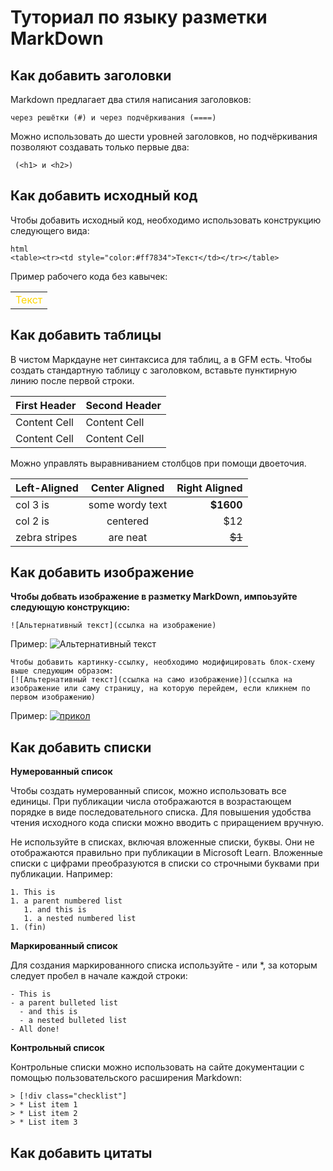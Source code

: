 # Туториал по языку разметки MarkDown

## Как добавить заголовки

Markdown предлагает два стиля написания заголовков: 
```
через решётки (#) и через подчёркивания (====)
```

Можно использовать до шести уровней заголовков, но подчёркивания позволяют создавать только первые два:
```
 (<h1> и <h2>)
```

## Как добавить исходный код

Чтобы добавить исходный код, необходимо использовать конструкцию следующего вида:
```
html
<table><tr><td style="color:#ff7834">Текст</td></tr></table>
```

Пример рабочего кода без кавычек:
<table><tr><td style="color:#FFD700">Текст</td></tr></table>


## Как добавить таблицы

В чистом Маркдауне нет синтаксиса для таблиц, а в GFM
есть. Чтобы создать стандартную таблицу с заголовком, вставьте пунктирную линию после первой строки.

First Header | Second Header
-------------| -------------
Content Cell | Content Cell
Content Cell | Content Cell


Можно управлять выравниванием столбцов при помощи
двоеточия.

| Left-Aligned | Center Aligned | Right Aligned |
|:-------------|:--------------:| -------------:|
| col 3 is | some wordy text | **$1600** |
| col 2 is | centered | $12 |
| zebra stripes | are neat | ~~$1~~ |

## Как добавить изображение

**Чтобы добвать изображение в разметку MarkDown, импоьзуйте следующую конструкцию:** 
```
![Альтернативный текст](ссылка на изображение)
```

Пример:
![Альтернативный текст](https://upload.wikimedia.org/wikipedia/commons/8/80/140-P1020281_-_Flickr_-_Laurie_Nature_Bee.jpg)

```
Чтобы добавить картинку-ссылку, необходимо модифицировать блок-схему выше следующим образом:
[![Альтернативный текст](ссылка на само изображение)](ссылка на изображение или саму страницу, на которую перейдем, если кликнем по первом изображению)
```

Пример:
[![прикол](https://uprostim.com/wp-content/uploads/2021/03/image001-32.jpg)](https://www.youtube.com/watch?v=PqBT7xpmZlE)

## Как добавить списки

**Нумерованный список**

Чтобы создать нумерованный список, можно использовать все единицы. При публикации числа отображаются в возрастающем порядке в виде последовательного списка. Для повышения удобства чтения исходного кода списки можно вводить с приращением вручную.

Не используйте в списках, включая вложенные списки, буквы. Они не отображаются правильно при публикации в Microsoft Learn. Вложенные списки с цифрами преобразуются в списки со строчными буквами при публикации. Например:
```
1. This is
1. a parent numbered list
   1. and this is
   1. a nested numbered list
1. (fin)
```
**Маркированный список**

Для создания маркированного списка используйте - или *, за которым следует пробел в начале каждой строки:
```
- This is
- a parent bulleted list
  - and this is
  - a nested bulleted list
- All done!
```
**Контрольный список**

Контрольные списки можно использовать на сайте документации с помощью пользовательского расширения Markdown:
```
> [!div class="checklist"]
> * List item 1
> * List item 2
> * List item 3
```

## Как добавить цитаты





